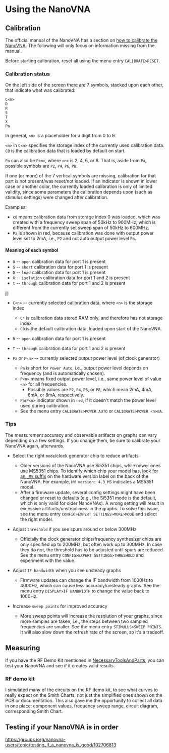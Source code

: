 # Using the NanoVNA

## Calibration

The official manual of the NanoVNA has a section on [how to calibrate the NanoVNA](https://nanovna.com/?page_id=2). The following will only focus on information missing from the manual.

Before starting calibration, reset all using the menu entry `CALIBRATE>RESET`.

### Calibration status

On the left side of the screen there are 7 symbols, stacked upon each other, that indicate what was calibrated:

```
C<n>
D
R
S
T
X
Pa
```

In general, `<n>` is a placeholder for a digit from 0 to 9.

`<n>` in `C<n>` specifies the storage index of the currently used calibration data. `C0` is the calibration data that is loaded by default on start.

`Pa` can also be `P<n>`, where `<n>` is 2, 4, 6, or 8. That is, aside from `Pa`, possible symbols are `P2`, `P4`, `P6`, `P8`.

If one (or more) of the 7 vertical symbols are missing, calibration for that part is not present/was reset/not loaded. If an indicator is shown in lower case or another color, the currently loaded calibration is only of limited validity, since some parameters the calibration depends upon (such as stimulus settings) were changed after calibration.

Examples:
  - `c0` means calibration data from storage index 0 was loaded, which was created with a frequency sweep span of 50kHz to 900MHz, which is different from the currently set sweep span of 50kHz to 600MHz.
  - `Pa` is shown in red, because calibration was done with output power level set to 2mA, i.e., `P2` and not auto output power level `Pa`.

#### Meaning of each symbol

- `O` -- `open` calibration data for port 1 is present
- `S` -- `short` calibration data for port 1 is present
- `D` -- `load` calibration data for port 1 is present
- `X` -- `isolation` calibration data for port 1 and 2 is present
- `t` -- `through` calibration data for port 1 and 2 is present

jjj

- `C<n>` -- currently selected calibration data, where `<n>` is the storage index
  - `C*` is calibration data stored RAM only, and therefore has not storage index
  - `C0` is the default calibration data, loaded upon start of the NanoVNA.

- `R` -- `open` calibration data for port 1 is present

- `T` -- `through` calibration data for port 1 and 2 is present

- `Pa` or `P<n>` -- currently selected output power level (of clock generator)
  - `Pa` is short for `Power Auto`, i.e., output power level depends on frequency (and is automatically chosen).
  - `P<n>` means fixed output power level, i.e., same power level of value `<n>` for all frequencies.
    - Possible values are `P2`, `P4`, `P6`, or `P8`, which mean 2mA, 4mA, 6mA, or 8mA, respectively.
  - `Pa`/`P<n>` indicator shown in `red`, if it doesn't match the power level used during calibration.
  - See the menu entry `CALIBRATE>POWER AUTO` or `CALIBRATE>POWER <n>mA`.

### Tips

The measurement accuracy and observable artifacts on graphs can vary depending on a few settings. If you change them, be sure to calibrate your NanoVNA again, afterwards.

- Select the right `mode`/clock generator chip to reduce artifacts
  - Older versions of the NanoVNA use Si5351 chips, while newer ones use MS5351 chips. To identify which chip your model has, [look for an `_MS` suffix](https://groups.io/g/nanovna-users/message/31631) on the hardware version label on the back of the NanoVNA. For example, `HW version: 4.3_MS` indicates a MS5351 model.
  - After a firmware update, several config settings might have been changed or reset to defaults (e.g., the Si5351 mode is the default, which is only valid for older NanoVNAs). A wrong setting will result in excessive artifacts/unsteadiness in the graphs. To solve this issue, see the menu entry `CONFIG>EXPERT SETTINGS>MORE>MODE` and select the right model.

- Adjust `threshold` if you see spurs around or below 300MHz
  - Officially the clock generator chips/frequency synthesizer chips are only specified up to 200MHz, but often work up to 300MHz. In case they do not, the threshold has to be adjusted until spurs are reduced. See the menu entry `CONFIG>EXPERT SETTINGS>THRESHOLD` and experiment with the value.
- Adjust `IF bandwidth` when you see unsteady graphs
  - Firmware updates can change the IF bandwidth from 1000Hz to 4000Hz, which can cause less accuracy/unsteady graphs. See the menu entry `DISPLAY>IF BANDWIDTH` to change the value back to 1000Hz.
- Increase `sweep points` for improved accuracy
  - More sweep points will increase the resolution of your graphs, since more samples are taken, i.e., the steps between two sampled frequencies are smaller. See the menu entry `STIMULUS>SWEEP POINTS`. It will also slow down the refresh rate of the screen, so it's a tradeoff.

## Measuring

If you have the RF Demo Kit mentioned in [NecessaryToolsAndParts](NecessaryToolsAndParts.md), you can test your NanoVNA and see if it creates valid results.

### RF demo kit

I simulated many of the circuits on the RF demo kit, to see what curves to really expect on the Smith Charts, not just the simplified ones shown on the PCB or documentation. This also gave me the opportunity to collect all data in one place: component values, frequency sweep range, circuit diagram, corresponding Smith Chart.

## Testing if your NanoVNA is in order

https://groups.io/g/nanovna-users/topic/testing_if_a_nanovna_is_good/102706813
